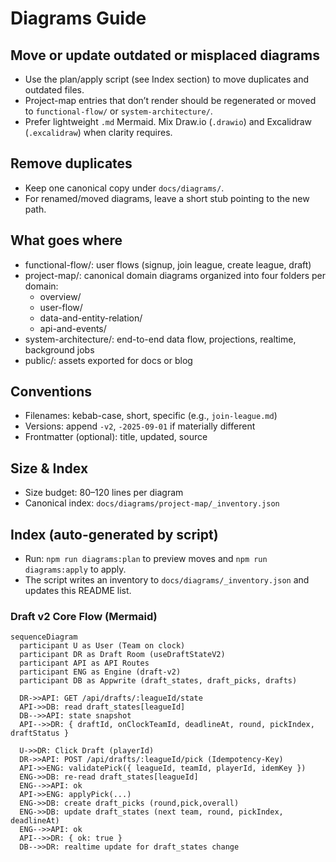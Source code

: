 # Diagrams Guide

## Move or update outdated or misplaced diagrams

- Use the plan/apply script (see Index section) to move duplicates and outdated files.
- Project-map entries that don’t render should be regenerated or moved to `functional-flow/` or `system-architecture/`.
- Prefer lightweight `.md` Mermaid. Mix Draw.io (`.drawio`) and Excalidraw (`.excalidraw`) when clarity requires.

## Remove duplicates

- Keep one canonical copy under `docs/diagrams/`.
- For renamed/moved diagrams, leave a short stub pointing to the new path.

## What goes where

- functional-flow/: user flows (signup, join league, create league, draft)
- project-map/: canonical domain diagrams organized into four folders per domain:
  - overview/
  - user-flow/
  - data-and-entity-relation/
  - api-and-events/
- system-architecture/: end-to-end data flow, projections, realtime, background jobs
- public/: assets exported for docs or blog

## Conventions

- Filenames: kebab-case, short, specific (e.g., `join-league.md`)
- Versions: append `-v2`, `-2025-09-01` if materially different
- Frontmatter (optional): title, updated, source

## Size & Index

- Size budget: 80–120 lines per diagram
- Canonical index: `docs/diagrams/project-map/_inventory.json`

## Index (auto-generated by script)

- Run: `npm run diagrams:plan` to preview moves and `npm run diagrams:apply` to apply.
- The script writes an inventory to `docs/diagrams/_inventory.json` and updates this README list.

### Draft v2 Core Flow (Mermaid)

```mermaid
sequenceDiagram
  participant U as User (Team on clock)
  participant DR as Draft Room (useDraftStateV2)
  participant API as API Routes
  participant ENG as Engine (draft-v2)
  participant DB as Appwrite (draft_states, draft_picks, drafts)

  DR->>API: GET /api/drafts/:leagueId/state
  API->>DB: read draft_states[leagueId]
  DB-->>API: state snapshot
  API-->>DR: { draftId, onClockTeamId, deadlineAt, round, pickIndex, draftStatus }

  U->>DR: Click Draft (playerId)
  DR->>API: POST /api/drafts/:leagueId/pick (Idempotency-Key)
  API->>ENG: validatePick({ leagueId, teamId, playerId, idemKey })
  ENG->>DB: re-read draft_states[leagueId]
  ENG-->>API: ok
  API->>ENG: applyPick(...)
  ENG->>DB: create draft_picks (round,pick,overall)
  ENG->>DB: update draft_states (next team, round, pickIndex, deadlineAt)
  ENG-->>API: ok
  API-->>DR: { ok: true }
  DB-->>DR: realtime update for draft_states change
```
